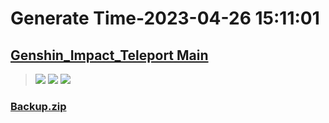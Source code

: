 # Generate Time-2023-04-26 15:11:01

## [Genshin_Impact_Teleport Main](https://github.com/Sam5440/Genshin_Impact_Teleport)

>![](https://komarev.com/ghpvc/?username=done439)
>![](https://komarev.com/ghpvc/?username=done438)
>![](https://komarev.com/ghpvc/?username=done437)

### [Backup.zip](https://raw.githubusercontent.com/Sam5440/Genshin_Impact_Teleport/download/OptimizationCollectionPackage/%5BOld%5DTeleportsALL%28Version_2.8%29/Chinese/Locs/%E6%B7%B1%E6%B8%8A%E6%B3%95%E5%B8%88%EF%BC%88%EF%BC%9F/Backup.zip)

